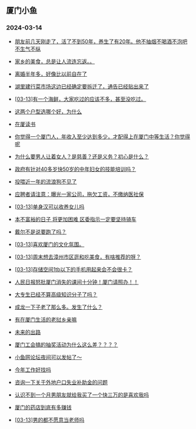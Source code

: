 ## 厦门小鱼 
### 2024-03-14

+ [朋友前几天刚走了，活了不到50年，养生了有20年。他不抽烟不喝酒不泡吧不生气不纵](http://bbs.xmfish.com/read-htm-tid-18159746.html)

+ [家乡的美食，总是让人流连忘返。。](http://bbs.xmfish.com/read-htm-tid-18159748.html)

+ [离婚半年多，好像比以前自在了](http://bbs.xmfish.com/read-htm-tid-18159850.html)

+ [湖里建行菜市场这边已经确定要拆迁了，通告已经贴出来了](http://bbs.xmfish.com/read-htm-tid-18159884.html)

+ [[03-13]有一个海鲜，大家吃过的应该不多，甚至没吃过。](http://bbs.xmfish.com/read-htm-tid-18159876.html)

+ [这两个户型选哪个好，为什么](http://bbs.xmfish.com/read-htm-tid-18159892.html)

+ [在厦读书](http://bbs.xmfish.com/read-htm-tid-18159745.html)

+ [你觉得一个厦门人，年收入至少达到多少，才配得上在厦门中等生活？你觉得呢](http://bbs.xmfish.com/read-htm-tid-18159900.html)

+ [为什么要男人让着女人？是慈善？还是义务？初心是什么？](http://bbs.xmfish.com/read-htm-tid-18159811.html)

+ [政府有针对40多岁快50岁的中年妇女的技能培训吗？](http://bbs.xmfish.com/read-htm-tid-18159916.html)

+ [投喂近一年的流浪狗不见了](http://bbs.xmfish.com/read-htm-tid-18159854.html)

+ [应聘者请注意：曝光一家公司，拖欠工资，不缴纳医社保](http://bbs.xmfish.com/read-htm-tid-18159851.html)

+ [[03-13]单身汉可以收养女儿吗](http://bbs.xmfish.com/read-htm-tid-18159964.html)

+ [本不富裕的日子 将更加困难 区委指示一定要坚持骑车](http://bbs.xmfish.com/read-htm-tid-18159927.html)

+ [戴尔不是说要跑了吗？](http://bbs.xmfish.com/read-htm-tid-18160010.html)

+ [[03-13]喜欢厦门的文化氛围。](http://bbs.xmfish.com/read-htm-tid-18159940.html)

+ [[03-13]周末想去漳州市区逛和吃美食，有啥推荐的呀？](http://bbs.xmfish.com/read-htm-tid-18159992.html)

+ [[03-13]存储空间1tb以下的手机用起来会不会很卡？](http://bbs.xmfish.com/read-htm-tid-18159948.html)

+ [人民日报怒批厦门消失的课间十分钟！厦门请照办！！](http://bbs.xmfish.com/read-htm-tid-18160086.html)

+ [大专生已经不算高级知识分子了吗？](http://bbs.xmfish.com/read-htm-tid-18159975.html)

+ [成龙一下子老了那么多。发生了什么？](http://bbs.xmfish.com/read-htm-tid-18160166.html)

+ [有在厦门生活的老挝乡亲嘛](http://bbs.xmfish.com/read-htm-tid-18159958.html)

+ [未来的出路](http://bbs.xmfish.com/read-htm-tid-18160048.html)

+ [厦门工会搞的抽奖活动为什么这么差？？？？](http://bbs.xmfish.com/read-htm-tid-18160109.html)

+ [小鱼网论坛夜间可以发帖了～](http://bbs.xmfish.com/read-htm-tid-18160179.html)

+ [今年工作好找吗](http://bbs.xmfish.com/read-htm-tid-18160067.html)

+ [咨询一下关于外地户口失业补助金的问题](http://bbs.xmfish.com/read-htm-tid-18160037.html)

+ [认识不到一个月男朋友就给我买了一个快三万的是喜欢我吗](http://bbs.xmfish.com/read-htm-tid-18160327.html)

+ [厦门的药店到底有多赚钱](http://bbs.xmfish.com/read-htm-tid-18160262.html)

+ [[03-13]男的都不愿意当老师吗](http://bbs.xmfish.com/read-htm-tid-18160142.html)

